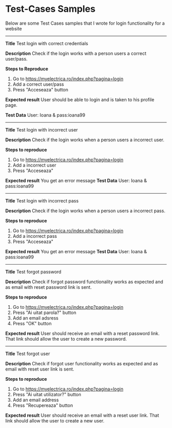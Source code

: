 # Test-Cases Samples

Below are some Test Cases samples that I wrote for login functionality for a website

--------------------------------------
**Title**
Test login with correct credentials

**Description**
Check if the login works with a person users a correct user/pass.

**Steps to Reproduce**
1. Go to https://myelectrica.ro/index.php?pagina=login
2. Add a correct user/pass
3. Press "Acceseaza" button

**Expected result**
User should be able to login and is taken to his profile page.

**Test Data**
User: Ioana & pass:ioana99


-----------------------------------------
**Title**
Test login with incorrect user

**Description**
Check if the login works when a person users a incorrect user.

**Steps to reproduce**
1. Go to https://myelectrica.ro/index.php?pagina=login
2. Add a incorrect user
3. Press "Acceseaza"

**Expected result**
You get an error message
**Test Data**
User: Ioana & pass:ioana99

----------------------------------------
**Title**
Test login with incorrect pass

**Description**
Check if the login works when a person users a incorrect pass.

**Steps to reproduce**
1. Go to https://myelectrica.ro/index.php?pagina=login
2. Add a incorrect pass
3. Press "Acceseaza"

**Expected result**
You get an error message
**Test Data**
User: Ioana & pass:ioana99

----------------------------------------
**Title**
Test forgot password

**Description**
Check if forgot password functionality works as expected and as email with reset password link is sent.

**Steps to reproduce**
1. Go to https://myelectrica.ro/index.php?pagina=login
2. Press "Ai uitat parola?" button
3. Add an email adsress
4. Press "OK" button

**Expected result**
User should receive an email with a reset password link. That link should allow the user to create a new password.

----------------------------------------
**Title**
Test forgot user

**Description**
Check if forgot user functionality works as expected and as email with reset user link is sent.

**Steps to reproduce**
1. Go to https://myelectrica.ro/index.php?pagina=login
2. Press "Ai uitat utilizator?" button
3. Add an email address
4. Press "Recupereaza" button

**Expected result**
User should receive an email with a reset user link. That link should allow the user to create a new user.



